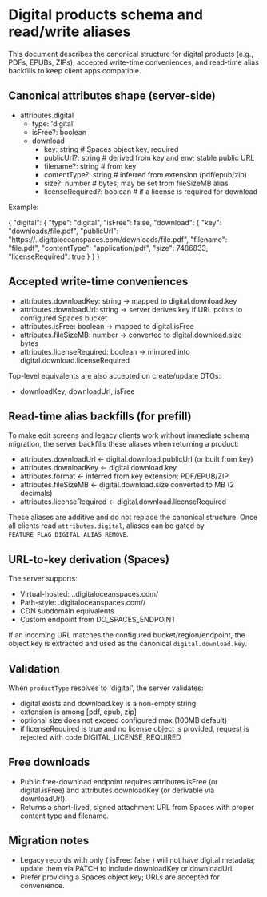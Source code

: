 # Digital products schema and read/write aliases

This document describes the canonical structure for digital products (e.g., PDFs, EPUBs, ZIPs), accepted write-time conveniences, and read-time alias backfills to keep client apps compatible.

## Canonical attributes shape (server-side)

- attributes.digital
  - type: 'digital'
  - isFree?: boolean
  - download
    - key: string                 # Spaces object key, required
    - publicUrl?: string          # derived from key and env; stable public URL
    - filename?: string           # from key
    - contentType?: string        # inferred from extension (pdf/epub/zip)
    - size?: number               # bytes; may be set from fileSizeMB alias
    - licenseRequired?: boolean   # if a license is required for download

Example:

{
  "digital": {
    "type": "digital",
    "isFree": false,
    "download": {
      "key": "downloads/file.pdf",
      "publicUrl": "https://<bucket>.<region>.digitaloceanspaces.com/downloads/file.pdf",
      "filename": "file.pdf",
      "contentType": "application/pdf",
      "size": 7486833,
      "licenseRequired": true
    }
  }
}

## Accepted write-time conveniences

- attributes.downloadKey: string → mapped to digital.download.key
- attributes.downloadUrl: string → server derives key if URL points to configured Spaces bucket
- attributes.isFree: boolean → mapped to digital.isFree
- attributes.fileSizeMB: number → converted to digital.download.size bytes
- attributes.licenseRequired: boolean → mirrored into digital.download.licenseRequired

Top-level equivalents are also accepted on create/update DTOs:
- downloadKey, downloadUrl, isFree

## Read-time alias backfills (for prefill)

To make edit screens and legacy clients work without immediate schema migration, the server backfills these aliases when returning a product:
- attributes.downloadUrl ← digital.download.publicUrl (or built from key)
- attributes.downloadKey ← digital.download.key
- attributes.format ← inferred from key extension: PDF/EPUB/ZIP
- attributes.fileSizeMB ← digital.download.size converted to MB (2 decimals)
- attributes.licenseRequired ← digital.download.licenseRequired

These aliases are additive and do not replace the canonical structure. Once all clients read `attributes.digital`, aliases can be gated by `FEATURE_FLAG_DIGITAL_ALIAS_REMOVE`.

## URL-to-key derivation (Spaces)

The server supports:
- Virtual-hosted: <bucket>.<region>.digitaloceanspaces.com/<key>
- Path-style: <region>.digitaloceanspaces.com/<bucket>/<key>
- CDN subdomain equivalents
- Custom endpoint from DO_SPACES_ENDPOINT

If an incoming URL matches the configured bucket/region/endpoint, the object key is extracted and used as the canonical `digital.download.key`.

## Validation

When `productType` resolves to 'digital', the server validates:
- digital exists and download.key is a non-empty string
- extension is among [pdf, epub, zip]
- optional size does not exceed configured max (100MB default)
- if licenseRequired is true and no license object is provided, request is rejected with code DIGITAL_LICENSE_REQUIRED

## Free downloads

- Public free-download endpoint requires attributes.isFree (or digital.isFree) and attributes.downloadKey (or derivable via downloadUrl).
- Returns a short-lived, signed attachment URL from Spaces with proper content type and filename.

## Migration notes

- Legacy records with only { isFree: false } will not have digital metadata; update them via PATCH to include downloadKey or downloadUrl.
- Prefer providing a Spaces object key; URLs are accepted for convenience.
